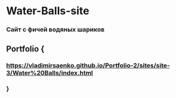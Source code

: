 # Water-Balls-site
 
### Сайт с фичей водяных шариков

## Portfolio {

### https://vladimirsaenko.github.io/Portfolio-2/sites/site-3/Water%20Balls/index.html

### }
